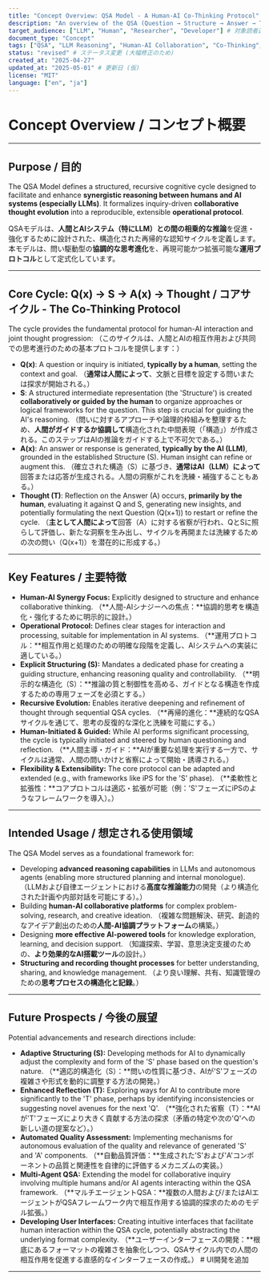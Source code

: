 ```yaml
---
title: "Concept Overview: QSA Model - A Human-AI Co-Thinking Protocol" # タイトル変更
description: "An overview of the QSA (Question → Structure → Answer → Thought) model, presenting it as a structured cognitive cycle and operational protocol designed for synergistic human-AI reasoning." # 説明文修正
target_audience: ["LLM", "Human", "Researcher", "Developer"] # 対象読者追加
document_type: "Concept"
tags: ["QSA", "LLM Reasoning", "Human-AI Collaboration", "Co-Thinking", "Cognitive Protocol", "Recursive Thinking", "Structured Thought", "AI Interface"] # タグ修正・追加
status: "revised" # ステータス変更 (大幅修正のため)
created_at: "2025-04-27"
updated_at: "2025-05-01" # 更新日 (仮)
license: "MIT"
language: ["en", "ja"]
---
```


# Concept Overview / コンセプト概要

---

## Purpose / 目的

The QSA Model defines a structured, recursive cognitive cycle designed to facilitate and enhance **synergistic reasoning between humans and AI systems (especially LLMs)**. It formalizes inquiry-driven **collaborative thought evolution** into a reproducible, extensible **operational protocol**.

QSAモデルは、**人間とAIシステム（特にLLM）との間の相乗的な推論**を促進・強化するために設計された、構造化された再帰的な認知サイクルを定義します。本モデルは、問い駆動型の**協調的な思考進化**を、再現可能かつ拡張可能な**運用プロトコル**として定式化しています。

---

## Core Cycle: Q(x) → S → A(x) → Thought / コアサイクル - The Co-Thinking Protocol

The cycle provides the fundamental protocol for human-AI interaction and joint thought progression:
（このサイクルは、人間とAIの相互作用および共同での思考進行のための基本プロトコルを提供します：）

-   **Q(x)**: A question or inquiry is initiated, **typically by a human**, setting the context and goal.
    （**通常は人間によって**、文脈と目標を設定する問いまたは探求が開始される。）
-   **S**: A structured intermediate representation (the 'Structure') is created **collaboratively or guided by the human** to organize approaches or logical frameworks for the question. This step is crucial for guiding the AI's reasoning.
    （問いに対するアプローチや論理的枠組みを整理するため、**人間がガイドするか協調して**構造化された中間表現（「構造」）が作成される。このステップはAIの推論をガイドする上で不可欠である。）
-   **A(x)**: An answer or response is generated, **typically by the AI (LLM)**, grounded in the established Structure (S). Human insight can refine or augment this.
    （確立された構造（S）に基づき、**通常はAI（LLM）によって**回答または応答が生成される。人間の洞察がこれを洗練・補強することもある。）
-   **Thought (T)**: Reflection on the Answer (A) occurs, **primarily by the human**, evaluating it against Q and S, generating new insights, and potentially formulating the next Question (Q(x+1)) to restart or refine the cycle.
    （**主として人間によって**回答（A）に対する省察が行われ、QとSに照らして評価し、新たな洞察を生み出し、サイクルを再開または洗練するための次の問い（Q(x+1)）を潜在的に形成する。）

---

## Key Features / 主要特徴

-   **Human-AI Synergy Focus:** Explicitly designed to structure and enhance collaborative thinking.
    （**人間-AIシナジーへの焦点：**協調的思考を構造化・強化するために明示的に設計。）
-   **Operational Protocol:** Defines clear stages for interaction and processing, suitable for implementation in AI systems.
    （**運用プロトコル：**相互作用と処理のための明確な段階を定義し、AIシステムへの実装に適している。）
-   **Explicit Structuring (S):** Mandates a dedicated phase for creating a guiding structure, enhancing reasoning quality and controllability.
    （**明示的な構造化（S）：**推論の質と制御性を高める、ガイドとなる構造を作成するための専用フェーズを必須とする。）
-   **Recursive Evolution:** Enables iterative deepening and refinement of thought through sequential QSA cycles.
    （**再帰的進化：**連続的なQSAサイクルを通じて、思考の反復的な深化と洗練を可能にする。）
-   **Human-Initiated & Guided:** While AI performs significant processing, the cycle is typically initiated and steered by human questioning and reflection.
    （**人間主導・ガイド：**AIが重要な処理を実行する一方で、サイクルは通常、人間の問いかけと省察によって開始・誘導される。）
-   **Flexibility & Extensibility:** The core protocol can be adapted and extended (e.g., with frameworks like iPS for the 'S' phase).
    （**柔軟性と拡張性：**コアプロトコルは適応・拡張が可能（例：'S'フェーズにiPSのようなフレームワークを導入）。）

---

## Intended Usage / 想定される使用領域

The QSA Model serves as a foundational framework for:

-   Developing **advanced reasoning capabilities** in LLMs and autonomous agents (enabling more structured planning and internal monologue).
    （LLMおよび自律エージェントにおける**高度な推論能力**の開発（より構造化された計画や内部対話を可能にする）。）
-   Building **human-AI collaborative platforms** for complex problem-solving, research, and creative ideation.
    （複雑な問題解決、研究、創造的なアイデア創出のための**人間-AI協調プラットフォーム**の構築。）
-   Designing **more effective AI-powered tools** for knowledge exploration, learning, and decision support.
    （知識探索、学習、意思決定支援のための、**より効果的なAI搭載ツール**の設計。）
-   **Structuring and recording thought processes** for better understanding, sharing, and knowledge management.
    （より良い理解、共有、知識管理のための**思考プロセスの構造化と記録**。）

---

## Future Prospects / 今後の展望

Potential advancements and research directions include:

-   **Adaptive Structuring (S):** Developing methods for AI to dynamically adjust the complexity and form of the 'S' phase based on the question's nature.
    （**適応的構造化（S）：**問いの性質に基づき、AIが'S'フェーズの複雑さや形式を動的に調整する方法の開発。）
-   **Enhanced Reflection (T):** Exploring ways for AI to contribute more significantly to the 'T' phase, perhaps by identifying inconsistencies or suggesting novel avenues for the next 'Q'.
    （**強化された省察（T）：**AIが'T'フェーズにより大きく貢献する方法の探求（矛盾の特定や次の'Q'への新しい道の提案など）。）
-   **Automated Quality Assessment:** Implementing mechanisms for autonomous evaluation of the quality and relevance of generated 'S' and 'A' components.
    （**自動品質評価：**生成された'S'および'A'コンポーネントの品質と関連性を自律的に評価するメカニズムの実装。）
-   **Multi-Agent QSA:** Extending the model for collaborative inquiry involving multiple humans and/or AI agents interacting within the QSA framework.
    （**マルチエージェントQSA：**複数の人間および/またはAIエージェントがQSAフレームワーク内で相互作用する協調的探求のためのモデル拡張。）
-   **Developing User Interfaces:** Creating intuitive interfaces that facilitate human interaction within the QSA cycle, potentially abstracting the underlying format complexity.
    （**ユーザーインターフェースの開発：**根底にあるフォーマットの複雑さを抽象化しつつ、QSAサイクル内での人間の相互作用を促進する直感的なインターフェースの作成。） # UI開発を追加

---
